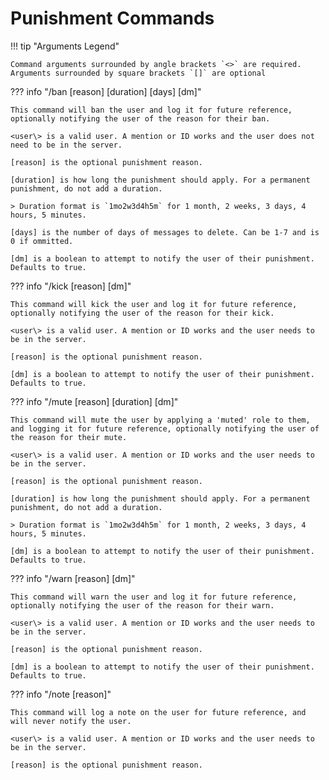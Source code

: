 # Punishment Commands

!!! tip "Arguments Legend"

    Command arguments surrounded by angle brackets `<>` are required. Arguments surrounded by square brackets `[]` are optional

??? info "/ban <user> \[reason] \[duration] \[days] \[dm]"

    This command will ban the user and log it for future reference, optionally notifying the user of the reason for their ban.    

    <user\> is a valid user. A mention or ID works and the user does not need to be in the server.

    [reason] is the optional punishment reason.

    [duration] is how long the punishment should apply. For a permanent punishment, do not add a duration. 

    > Duration format is `1mo2w3d4h5m` for 1 month, 2 weeks, 3 days, 4 hours, 5 minutes.

    [days] is the number of days of messages to delete. Can be 1-7 and is 0 if ommitted.

    [dm] is a boolean to attempt to notify the user of their punishment. Defaults to true.

??? info "/kick <user> \[reason] \[dm]"

    This command will kick the user and log it for future reference, optionally notifying the user of the reason for their kick.
    
    <user\> is a valid user. A mention or ID works and the user needs to be in the server.

    [reason] is the optional punishment reason.

    [dm] is a boolean to attempt to notify the user of their punishment. Defaults to true.

??? info "/mute <user> \[reason] \[duration] \[dm]"

    This command will mute the user by applying a 'muted' role to them, and logging it for future reference, optionally notifying the user of the reason for their mute.
    
    <user\> is a valid user. A mention or ID works and the user needs to be in the server.

    [reason] is the optional punishment reason.

    [duration] is how long the punishment should apply. For a permanent punishment, do not add a duration. 

    > Duration format is `1mo2w3d4h5m` for 1 month, 2 weeks, 3 days, 4 hours, 5 minutes.

    [dm] is a boolean to attempt to notify the user of their punishment. Defaults to true.


??? info "/warn <user> \[reason] \[dm]"

    This command will warn the user and log it for future reference, optionally notifying the user of the reason for their warn.
    
    <user\> is a valid user. A mention or ID works and the user needs to be in the server.

    [reason] is the optional punishment reason.

    [dm] is a boolean to attempt to notify the user of their punishment. Defaults to true.


??? info "/note <user> \[reason]"

    This command will log a note on the user for future reference, and will never notify the user.
    
    <user\> is a valid user. A mention or ID works and the user needs to be in the server.

    [reason] is the optional punishment reason.


